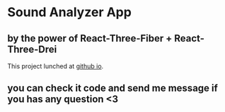 # Sound Analyzer App
## by the power of React-Three-Fiber + React-Three-Drei
This project lunched at [github io](https://ali-ghavidel.github.io/sound-analyzer/).

## you can check it code and send me message if you has any question <3
